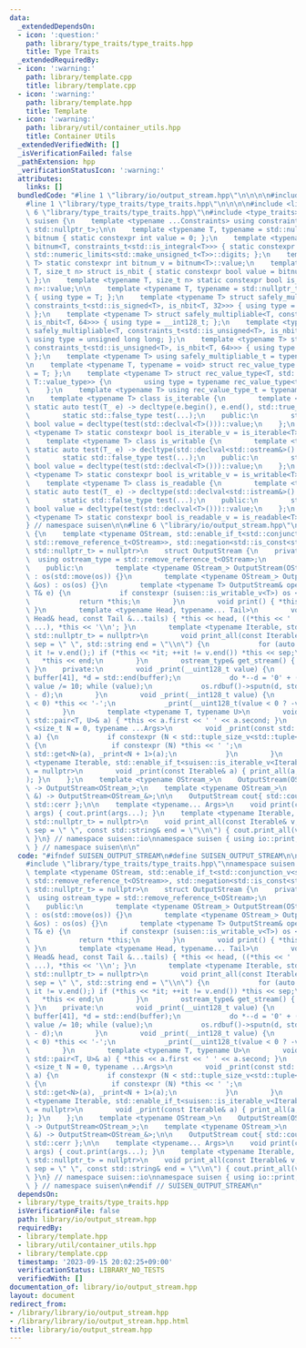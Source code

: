 ```yaml
---
data:
  _extendedDependsOn:
  - icon: ':question:'
    path: library/type_traits/type_traits.hpp
    title: Type Traits
  _extendedRequiredBy:
  - icon: ':warning:'
    path: library/template.cpp
    title: library/template.cpp
  - icon: ':warning:'
    path: library/template.hpp
    title: Template
  - icon: ':warning:'
    path: library/util/container_utils.hpp
    title: Container Utils
  _extendedVerifiedWith: []
  _isVerificationFailed: false
  _pathExtension: hpp
  _verificationStatusIcon: ':warning:'
  attributes:
    links: []
  bundledCode: "#line 1 \"library/io/output_stream.hpp\"\n\n\n\n#include <iostream>\n\
    #line 1 \"library/type_traits/type_traits.hpp\"\n\n\n\n#include <limits>\n#line\
    \ 6 \"library/type_traits/type_traits.hpp\"\n#include <type_traits>\n\nnamespace\
    \ suisen {\n    template <typename ...Constraints> using constraints_t = std::enable_if_t<std::conjunction_v<Constraints...>,\
    \ std::nullptr_t>;\n\n    template <typename T, typename = std::nullptr_t> struct\
    \ bitnum { static constexpr int value = 0; };\n    template <typename T> struct\
    \ bitnum<T, constraints_t<std::is_integral<T>>> { static constexpr int value =\
    \ std::numeric_limits<std::make_unsigned_t<T>>::digits; };\n    template <typename\
    \ T> static constexpr int bitnum_v = bitnum<T>::value;\n    template <typename\
    \ T, size_t n> struct is_nbit { static constexpr bool value = bitnum_v<T> == n;\
    \ };\n    template <typename T, size_t n> static constexpr bool is_nbit_v = is_nbit<T,\
    \ n>::value;\n\n    template <typename T, typename = std::nullptr_t> struct safely_multipliable\
    \ { using type = T; };\n    template <typename T> struct safely_multipliable<T,\
    \ constraints_t<std::is_signed<T>, is_nbit<T, 32>>> { using type = long long;\
    \ };\n    template <typename T> struct safely_multipliable<T, constraints_t<std::is_signed<T>,\
    \ is_nbit<T, 64>>> { using type = __int128_t; };\n    template <typename T> struct\
    \ safely_multipliable<T, constraints_t<std::is_unsigned<T>, is_nbit<T, 32>>> {\
    \ using type = unsigned long long; };\n    template <typename T> struct safely_multipliable<T,\
    \ constraints_t<std::is_unsigned<T>, is_nbit<T, 64>>> { using type = __uint128_t;\
    \ };\n    template <typename T> using safely_multipliable_t = typename safely_multipliable<T>::type;\n\
    \n    template <typename T, typename = void> struct rec_value_type { using type\
    \ = T; };\n    template <typename T> struct rec_value_type<T, std::void_t<typename\
    \ T::value_type>> {\n        using type = typename rec_value_type<typename T::value_type>::type;\n\
    \    };\n    template <typename T> using rec_value_type_t = typename rec_value_type<T>::type;\n\
    \n    template <typename T> class is_iterable {\n        template <typename T_>\
    \ static auto test(T_ e) -> decltype(e.begin(), e.end(), std::true_type{});\n\
    \        static std::false_type test(...);\n    public:\n        static constexpr\
    \ bool value = decltype(test(std::declval<T>()))::value;\n    };\n    template\
    \ <typename T> static constexpr bool is_iterable_v = is_iterable<T>::value;\n\
    \    template <typename T> class is_writable {\n        template <typename T_>\
    \ static auto test(T_ e) -> decltype(std::declval<std::ostream&>() << e, std::true_type{});\n\
    \        static std::false_type test(...);\n    public:\n        static constexpr\
    \ bool value = decltype(test(std::declval<T>()))::value;\n    };\n    template\
    \ <typename T> static constexpr bool is_writable_v = is_writable<T>::value;\n\
    \    template <typename T> class is_readable {\n        template <typename T_>\
    \ static auto test(T_ e) -> decltype(std::declval<std::istream&>() >> e, std::true_type{});\n\
    \        static std::false_type test(...);\n    public:\n        static constexpr\
    \ bool value = decltype(test(std::declval<T>()))::value;\n    };\n    template\
    \ <typename T> static constexpr bool is_readable_v = is_readable<T>::value;\n\
    } // namespace suisen\n\n#line 6 \"library/io/output_stream.hpp\"\nnamespace suisen::io\
    \ {\n    template <typename OStream, std::enable_if_t<std::conjunction_v<std::is_base_of<std::ostream,\
    \ std::remove_reference_t<OStream>>, std::negation<std::is_const<std::remove_reference_t<OStream>>>>,\
    \ std::nullptr_t> = nullptr>\n    struct OutputStream {\n    private:\n      \
    \  using ostream_type = std::remove_reference_t<OStream>;\n        OStream os;\n\
    \    public:\n        template <typename OStream_> OutputStream(OStream_ &&os)\
    \ : os(std::move(os)) {}\n        template <typename OStream_> OutputStream(OStream_\
    \ &os) : os(os) {}\n        template <typename T> OutputStream& operator<<(const\
    \ T& e) {\n            if constexpr (suisen::is_writable_v<T>) os << e; else _print(e);\n\
    \            return *this;\n        }\n        void print() { *this << '\\n';\
    \ }\n        template <typename Head, typename... Tail>\n        void print(const\
    \ Head& head, const Tail &...tails) { *this << head, ((*this << ' ' << tails),\
    \ ...), *this << '\\n'; }\n        template <typename Iterable, std::enable_if_t<suisen::is_iterable_v<Iterable>,\
    \ std::nullptr_t> = nullptr>\n        void print_all(const Iterable& v, std::string\
    \ sep = \" \", std::string end = \"\\n\") {\n            for (auto it = v.begin();\
    \ it != v.end();) if (*this << *it; ++it != v.end()) *this << sep;\n         \
    \   *this << end;\n        }\n        ostream_type& get_stream() { return os;\
    \ }\n    private:\n        void _print(__uint128_t value) {\n            char\
    \ buffer[41], *d = std::end(buffer);\n            do *--d = '0' + (value % 10),\
    \ value /= 10; while (value);\n            os.rdbuf()->sputn(d, std::end(buffer)\
    \ - d);\n        }\n        void _print(__int128_t value) {\n            if (value\
    \ < 0) *this << '-';\n            _print(__uint128_t(value < 0 ? -value : value));\n\
    \        }\n        template <typename T, typename U>\n        void _print(const\
    \ std::pair<T, U>& a) { *this << a.first << ' ' << a.second; }\n        template\
    \ <size_t N = 0, typename ...Args>\n        void _print(const std::tuple<Args...>&\
    \ a) {\n            if constexpr (N < std::tuple_size_v<std::tuple<Args...>>)\
    \ {\n                if constexpr (N) *this << ' ';\n                *this <<\
    \ std::get<N>(a), _print<N + 1>(a);\n            }\n        }\n        template\
    \ <typename Iterable, std::enable_if_t<suisen::is_iterable_v<Iterable>, std::nullptr_t>\
    \ = nullptr>\n        void _print(const Iterable& a) { print_all(a, \" \", \"\"\
    ); }\n    };\n    template <typename OStream_>\n    OutputStream(OStream_ &&)\
    \ -> OutputStream<OStream_>;\n    template <typename OStream_>\n    OutputStream(OStream_\
    \ &) -> OutputStream<OStream_&>;\n\n    OutputStream cout{ std::cout }, cerr{\
    \ std::cerr };\n\n    template <typename... Args>\n    void print(const Args &...\
    \ args) { cout.print(args...); }\n    template <typename Iterable, std::enable_if_t<suisen::is_iterable_v<Iterable>,\
    \ std::nullptr_t> = nullptr>\n    void print_all(const Iterable& v, const std::string&\
    \ sep = \" \", const std::string& end = \"\\n\") { cout.print_all(v, sep, end);\
    \ }\n} // namespace suisen::io\nnamespace suisen { using io::print, io::print_all;\
    \ } // namespace suisen\n\n"
  code: "#ifndef SUISEN_OUTPUT_STREAM\n#define SUISEN_OUTPUT_STREAM\n\n#include <iostream>\n\
    #include \"library/type_traits/type_traits.hpp\"\nnamespace suisen::io {\n   \
    \ template <typename OStream, std::enable_if_t<std::conjunction_v<std::is_base_of<std::ostream,\
    \ std::remove_reference_t<OStream>>, std::negation<std::is_const<std::remove_reference_t<OStream>>>>,\
    \ std::nullptr_t> = nullptr>\n    struct OutputStream {\n    private:\n      \
    \  using ostream_type = std::remove_reference_t<OStream>;\n        OStream os;\n\
    \    public:\n        template <typename OStream_> OutputStream(OStream_ &&os)\
    \ : os(std::move(os)) {}\n        template <typename OStream_> OutputStream(OStream_\
    \ &os) : os(os) {}\n        template <typename T> OutputStream& operator<<(const\
    \ T& e) {\n            if constexpr (suisen::is_writable_v<T>) os << e; else _print(e);\n\
    \            return *this;\n        }\n        void print() { *this << '\\n';\
    \ }\n        template <typename Head, typename... Tail>\n        void print(const\
    \ Head& head, const Tail &...tails) { *this << head, ((*this << ' ' << tails),\
    \ ...), *this << '\\n'; }\n        template <typename Iterable, std::enable_if_t<suisen::is_iterable_v<Iterable>,\
    \ std::nullptr_t> = nullptr>\n        void print_all(const Iterable& v, std::string\
    \ sep = \" \", std::string end = \"\\n\") {\n            for (auto it = v.begin();\
    \ it != v.end();) if (*this << *it; ++it != v.end()) *this << sep;\n         \
    \   *this << end;\n        }\n        ostream_type& get_stream() { return os;\
    \ }\n    private:\n        void _print(__uint128_t value) {\n            char\
    \ buffer[41], *d = std::end(buffer);\n            do *--d = '0' + (value % 10),\
    \ value /= 10; while (value);\n            os.rdbuf()->sputn(d, std::end(buffer)\
    \ - d);\n        }\n        void _print(__int128_t value) {\n            if (value\
    \ < 0) *this << '-';\n            _print(__uint128_t(value < 0 ? -value : value));\n\
    \        }\n        template <typename T, typename U>\n        void _print(const\
    \ std::pair<T, U>& a) { *this << a.first << ' ' << a.second; }\n        template\
    \ <size_t N = 0, typename ...Args>\n        void _print(const std::tuple<Args...>&\
    \ a) {\n            if constexpr (N < std::tuple_size_v<std::tuple<Args...>>)\
    \ {\n                if constexpr (N) *this << ' ';\n                *this <<\
    \ std::get<N>(a), _print<N + 1>(a);\n            }\n        }\n        template\
    \ <typename Iterable, std::enable_if_t<suisen::is_iterable_v<Iterable>, std::nullptr_t>\
    \ = nullptr>\n        void _print(const Iterable& a) { print_all(a, \" \", \"\"\
    ); }\n    };\n    template <typename OStream_>\n    OutputStream(OStream_ &&)\
    \ -> OutputStream<OStream_>;\n    template <typename OStream_>\n    OutputStream(OStream_\
    \ &) -> OutputStream<OStream_&>;\n\n    OutputStream cout{ std::cout }, cerr{\
    \ std::cerr };\n\n    template <typename... Args>\n    void print(const Args &...\
    \ args) { cout.print(args...); }\n    template <typename Iterable, std::enable_if_t<suisen::is_iterable_v<Iterable>,\
    \ std::nullptr_t> = nullptr>\n    void print_all(const Iterable& v, const std::string&\
    \ sep = \" \", const std::string& end = \"\\n\") { cout.print_all(v, sep, end);\
    \ }\n} // namespace suisen::io\nnamespace suisen { using io::print, io::print_all;\
    \ } // namespace suisen\n#endif // SUISEN_OUTPUT_STREAM\n"
  dependsOn:
  - library/type_traits/type_traits.hpp
  isVerificationFile: false
  path: library/io/output_stream.hpp
  requiredBy:
  - library/template.hpp
  - library/util/container_utils.hpp
  - library/template.cpp
  timestamp: '2023-09-15 20:02:25+09:00'
  verificationStatus: LIBRARY_NO_TESTS
  verifiedWith: []
documentation_of: library/io/output_stream.hpp
layout: document
redirect_from:
- /library/library/io/output_stream.hpp
- /library/library/io/output_stream.hpp.html
title: library/io/output_stream.hpp
---
```

